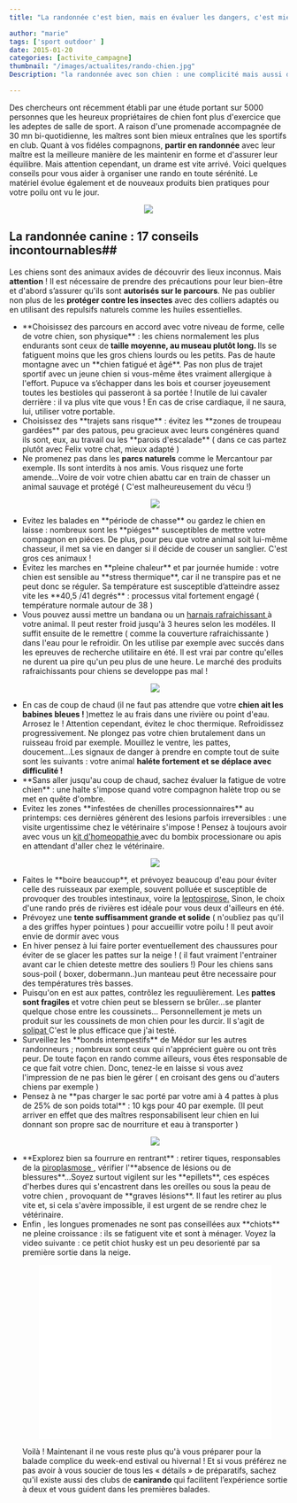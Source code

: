 ```yaml
---
title: "La randonnée c'est bien, mais en évaluer les dangers, c'est mieux."

author: "marie"
tags: ['sport outdoor' ]
date: 2015-01-20
categories: [activite_campagne]
thumbnail: "/images/actualites/rando-chien.jpg"
Description: "la randonnée avec son chien : une complicité mais aussi des dangers à connaitre "

---
```



Des chercheurs ont récemment établi par une étude portant sur 5000 personnes que les heureux propriétaires de chien font plus d'exercice que les adeptes de salle de sport. A raison d'une promenade accompagnée de 30 mn bi-quotidienne, les maîtres sont bien mieux entraînes que les sportifs en club. Quant à vos fidéles compagnons, **partir en randonnée** avec leur maître est la meilleure manière de les maintenir en forme et d'assurer leur équilibre. Mais attention cependant, un drame est vite arrivé. Voici quelques conseils pour vous aider à organiser une rando en toute sérénité. Le matériel évolue également et de nouveaux produits bien pratiques pour votre poilu ont vu le jour.

<p align="center"><img src= "/images/actualites/rando-chien.jpg"></p>

## La randonnée canine : 17 conseils incontournables##
Les chiens sont des animaux avides de découvrir des lieux inconnus. Mais **attention** ! Il est nécessaire de prendre des précautions pour leur bien-être et d'abord s’assurer qu'ils sont **autorisés sur le parcours**. Ne pas oublier non plus de les **protéger contre les insectes** avec des colliers adaptés ou en utilisant des repulsifs naturels comme les huiles essentielles.
<ul>
<li> **Choisissez des parcours en accord avec votre niveau de forme, celle de votre chien, son physique** : les chiens normalement les plus endurants sont ceux de <b> taille moyenne, au museau plutôt long. </b>Ils se fatiguent moins que les gros chiens lourds ou les petits. Pas de haute montagne avec un **chien fatigué et âgé**. Pas non plus de trajet sportif avec un jeune chien si vous-même êtes vraiment allergique à l'effort. Pupuce va s’échapper dans les bois et courser joyeusement toutes les bestioles qui passeront à sa portée ! Inutile de lui cavaler derrière : il va plus vite que vous ! En cas de crise cardiaque, il ne saura, lui, utiliser votre portable.
 </li>



<li>Choisissez des **trajets sans risque** : évitez les **zones de troupeau gardées** par des patous, peu gracieux avec leurs congénères quand ils sont, eux, au travail ou les **parois d'escalade**  ( dans ce cas partez plutôt avec Felix votre chat, mieux adapté )</li>

<li> Ne promenez pas dans les <b> parcs naturels</b> comme le Mercantour par exemple. Ils sont interdits à nos amis. Vous risquez une forte amende...Voire de voir votre chien abattu car en train de chasser un animal sauvage et protégé ( C'est malheureusement du vécu !)</li>

<p align="center"><img src= "/images/actualites/chien-qui-escalade.jpg"></p>

<li>Evitez les balades en **période de chasse** ou gardez le chien en laisse : nombreux sont les **piéges** susceptibles de mettre votre compagnon en piéces. De plus, pour peu que votre animal soit lui-même chasseur, il met sa vie en danger si il décide de couser un sanglier. C'est gros ces animaux ! </li>

<li>
Evitez les marches en **pleine chaleur** et par journée humide : votre chien est sensible au **stress thermique**, car il ne transpire pas et ne peut donc se réguler. Sa température est susceptible d’atteindre assez vite les **40,5 /41 degrés** : processus vital fortement engagé ( température normale autour de 38 ) </li>

<li> Vous pouvez aussi mettre un bandana ou un <a href="http://amzn.to/2vPcAux" target="_blank" > harnais rafraichissant </a> à votre animal. Il peut rester froid jusqu'à 3 heures selon les modéles. Il suffit ensuite de le remettre ( comme la couverture rafraichissante ) dans l'eau pour le refroidir. On les utilise par exemple avec succés dans les epreuves de recherche utilitaire en été. Il est vrai par contre qu'elles ne durent ua pire qu'un peu plus de une heure. Le marché des produits rafraichissants pour chiens se developpe pas mal ! </li>

<p align="center"><img src= "/images/actualites/harnais rafraichissant_.jpg" class="img-responsive"></p>

<li> En cas de coup de chaud (il ne faut pas attendre que votre <b> chien ait les babines bleues ! </b>)mettez le au frais dans une rivière ou point d'eau. Arrosez le ! Attention cependant, évitez le choc thermique. Refroidissez progressivement. Ne plongez pas votre chien brutalement dans un ruisseau froid  par exemple. Mouillez le ventre, les pattes, doucement...Les signaux de danger à prendre en compte tout de suite sont les suivants : votre animal <b>haléte fortement et se déplace avec difficulité !</b></li>




<li>**Sans aller jusqu'au coup de chaud, sachez évaluer la fatigue de votre chien** : une halte s'impose quand votre compagnon halète trop ou se met en quête d'ombre.</li>

<li> Evitez les zones **infestées de chenilles processionnaires** au printemps: ces dernières génèrent des lesions parfois irreversibles : une visite urgentissime chez le vétérinaire s'impose ! Pensez à toujours avoir avec vous un <a href="http://www.chien-calme.com/actualites/homeochien-indispensables-sante/" target="_blank" > kit d'homeopathie </a> avec du bombix processionare ou apis  en attendant d'aller chez le vétérinaire. </li>

<p align="center"><img src="/images/actualites/processionnaire.jpg"></p>

<li> Faites le **boire beaucoup**, et  prévoyez beaucoup d'eau pour éviter celle des ruisseaux par exemple, souvent polluée et susceptible de provoquer des troubles intestinaux, voire la  <a href="http://fr.wikipedia.org/wiki/Leptospirose" target=_"blank"> leptospirose.</a>  Sinon, le choix d'une rando prés de rivières est idéale pour vous deux d'ailleurs en été. </li>

<li> Prévoyez une <b>tente suffisamment grande et solide</b> ( n'oubliez pas qu'il a des griffes hyper pointues ) pour accueillir votre poilu ! Il peut avoir envie de dormir avec vous </li>

<li> En hiver pensez à lui faire porter eventuellement des chaussures pour éviter de se glacer les pattes sur la neige ! ( il faut vraiment l'entrainer avant car le chien deteste mettre des souliers !) Pour les chiens sans sous-poil ( boxer, dobermann..)un manteau peut être necessaire pour des températures très basses. </li>

<li> Puisqu'on en est aux pattes, contrôlez les reguulièrement. Les <b>pattes sont fragiles </b> et votre chien peut se blessern se brûler...se planter quelque chose entre les coussinets... Personnellement je mets un produit sur les coussinets de mon chien pour les durcir. Il s'agit de <a href="http://amzn.to/2vFln1k" target="_blank"> solipat </a> C'est le plus efficace que j'ai testé.



<li> Surveillez les **bonds intempestifs** de Médor sur les autres randonneurs ; nombreux sont ceux qui n'apprécient guère ou ont très peur. De toute façon en rando comme ailleurs, vous êtes responsable de ce que fait votre chien. Donc, tenez-le en laisse si vous avez l'impression de ne pas bien le gérer ( en croisant des gens ou d'auters chiens par exemple )</li>

 <li> Pensez à ne **pas charger le sac porté par votre ami à 4 pattes à plus de 25% de son poids total** : 10 kgs pour 40 par exemple. (Il peut arriver en effet que des maîtres responsabilisent leur chien en lui donnant son propre sac de nourriture et eau à transporter )</li>

 <p align="center"><img src="/images/actualites/sacados.jpg"></p>

 <li> **Explorez bien sa fourrure en rentrant** : retirer tiques, responsables de la <a href=" http://www.crel.fr/infosante/piroplasmose_canine_babesiose_infosante2.php" target="_blank">  piroplasmose </a>, vérifier l'**absence de lésions ou de blessures**...Soyez surtout vigilent sur les **epillets**, ces espéces d'herbes dures qui s'encastrent dans les oreilles ou sous la peau de votre chien , provoquant de **graves lésions**. Il faut les retirer au plus vite et, si cela s'avère impossible, il est urgent de se rendre chez le vétérinaire.   </a> </li>

<li>  Enfin , les longues promenades ne sont pas conseillées aux **chiots** ne pleine croissance : ils se fatiguent vite et sont à ménager.
Voyez la video suivante : ce petit chiot husky est un peu desorienté par sa première sortie dans la neige.

<p align="center"><iframe width="420" height="315" src="//www.youtube.com/embed/ItfKtXSCYWw" frameborder="0" allowfullscreen></iframe>




Voilà ! Maintenant il ne vous reste plus qu'à vous préparer pour la balade complice du week-end estival ou hivernal ! Et si vous préférez ne pas avoir à vous soucier de tous les « détails » de préparatifs, sachez qu'il existe aussi des clubs de **canirando** qui facilitent l’expérience sortie à deux et vous guident dans les premières balades.




